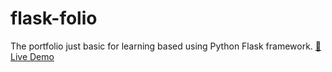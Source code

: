 # flask-folio
The portfolio just basic for learning based using Python Flask framework.
<a href="https://rohan77700.github.io/flask-folio/">🔗 Live Demo
